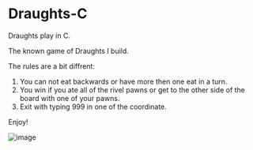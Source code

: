 # Draughts-C
Draughts play in C.

The known game of Draughts I build.

The rules are a bit diffrent:
1) You can not eat backwards or have more then one eat in a turn.
2) You win if you ate all of the rivel pawns or get to the other side of the board with one of your pawns.
3) Exit with typing 999 in one of the coordinate.

Enjoy!

![image](https://github.com/omer1C/Draughts-C/assets/135855862/cd48169f-83d1-4b2c-9505-562ab3316a3f)


